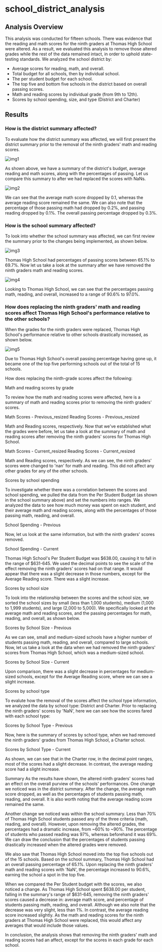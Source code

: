 # school_district_analysis

## Analysis Overview

This analysis was conducted for fifteen schools. There was evidence that the reading and math scores for the ninth graders at Thomas High School were altered. As a result, we evaluated this analysis to remove those altered grades while the rest of the data remained intact, in order to uphold state-testing standards. We analyzed the school district by:

- Average scores for reading, math, and overall.
- Total budget for all schools, then by individual school.
- The per student budget for each school.
- The top five and bottom five schools in the district based on overall passing scores.
- Math and reading scores by individual grade (from 9th to 12th).
- Scores by school spending, size, and type (District and Charter)

## Results 

### How is the district summary affected?

To evaluate how the district summary was affected, we will first present the district summary prior to the removal of the ninth graders' math and reading scores.

![img1](https://github.com/bikachuuuuuu/school_district_analysis/blob/main/resources/img1.png?raw=true)

As shown above, we have a summary of the district's budget, average reading and math scores, along with the percentages of passing. Let us compare this summary to after we had replaced the scores with NaNs.

![img2](https://github.com/bikachuuuuuu/school_district_analysis/blob/main/resources/img2.png?raw=true)


We can see that the average math score dropped by 0.1, whereas the average reading score remained the same. We can also note that the percentage of those passing math had dropped by 0.2%, and passing reading dropped by 0.1%. The overall passing percentage dropped by 0.3%.

### How is the school summary affected?

To look into whether the school summary was affected, we can first review the summary prior to the changes being implemented, as shown below. 

![img3](https://github.com/bikachuuuuuu/school_district_analysis/blob/main/resources/img3.png?raw=true)


Thomas High School had percentages of passing scores between 65.1% to 69.7%. Now let us take a look at the summary after we have removed the ninth graders math and reading scores.

![img4](https://github.com/bikachuuuuuu/school_district_analysis/blob/main/resources/img4.png?raw=true)

Looking to Thomas High School, we can see that the percentages passing math, reading, and overall, increased to a range of 90.6% to 97.0%.

### How does replacing the ninth graders' math and reading scores affect Thomas High School's performance relative to the other schools?

When the grades for the ninth graders were replaced, Thomas High School's performance relative to other schools drastically increased, as shown below. 

![img5](https://github.com/bikachuuuuuu/school_district_analysis/blob/main/resources/img5.png?raw=true)


Due to Thomas High School's overall passing percentage having gone up, it became one of the top five performing schools out of the total of 15 schools.

How does replacing the ninth-grade scores affect the following:

Math and reading scores by grade

To review how the math and reading scores were affected, here is a summary of math and reading scores prior to removing the ninth graders' scores.

Math Scores - Previous_resized Reading Scores - Previous_resized

Math and Reading scores, respectively.
Now that we've established what the grades were before, let us take a look at the summary of math and reading scores after removing the ninth graders' scores for Thomas High School.

Math Scores - Current_resized Reading Scores - Current_resized

Math and Reading scores, respectively.
As we can see, the ninth graders' scores were changed to 'nan' for math and reading. This did not affect any other grades for any of the other schools.

Scores by school spending

To investigate whether there was a correlation between the scores and school spending, we pulled the data from the Per Student Budget (as shown in the school summary above) and set the numbers into ranges. We analyzed the data to see how much money was spent on each student, and their average math and reading scores, along with the percentages of those passing math, reading, and overall.

School Spending - Previous

Now, let us look at the same information, but with the ninth graders' scores removed.

School Spending - Current

Thomas High School's Per Student Budget was $638.00, causing it to fall in the range of $631-645. We used the decimal points to see the scale of the effect removing the ninth graders' scores had on that range. It would appear that there was a slight decrease in those numbers, except for the Average Reading score. There was a slight increase.

Scores by school size

To look into the relationship between the scores and the school size, we sorted the school sizes by small (less than 1,000 students), medium (1,000 to 1,999 students), and large (2,000 to 5,000). We specifically looked at the average math and reading scores, and the passing percentages for math, reading, and overall, as shown below.

Scores by School Size - Previous

As we can see, small and medium-sized schools have a higher number of students passing math, reading, and overall, compared to large schools. Now, let us take a look at the data when we had removed the ninth graders' scores from Thomas High School, which was a medium-sized school.

Scores by School Size - Current

Upon comparison, there was a slight decrease in percentages for medium-sized schools, except for the Average Reading score, where we can see a slight increase.

Scores by school type

To evalute how the removal of the scores affect the school type information, we analyzed the data by school type: District and Charter. Prior to replacing the ninth graders' scores by 'NaN', here we can see how the scores fared with each school type:

Scores by School Type - Previous

Now, here is the summary of scores by school type, when we had removed the ninth graders' grades from Thomas High School, a Charter school.

Scores by School Type - Current

As shown, we can see that in the Charter row, in the decimal point ranges, most of the scores had a slight decrease. In contrast, the average reading score had a slight increase.

Summary
As the results have shown, the altered ninth graders' scores had an effect on the overall purview of the schools' performances. One change we noticed was in the district summary. After the change, the average math score dropped, as well as the percentages of students passing math, reading, and overall. It is also worth noting that the average reading score remained the same.

Another change we noticed was within the school summary. Less than 70% of Thomas High School students passed any of the three criteria (math, reading, and overall). However, upon removing the altered grades, the percentages had a dramatic increase, from ~60% to ~90%. The percentage of students who passed reading was 97%, whereas beforehand it was 69%. We can draw the conclusion that the percentages of students passing drastically increased when the altered grades were removed.

We also saw that Thomas High School moved into the top five schools out of the 15 schools. Based on the school summary, Thomas High School had an overall passing percentage of 65.1%. Upon replacing the ninth graders' math and reading scores with 'NaN', the percentage increased to 90.6%, earning the school a spot in the top five.

When we compared the Per Student budget with the scores, we also noticed a change. As Thomas High School spent $638.00 per student, falling in the summary's range of $631-645, removing the ninth graders' scores caused a decrease in: average math score, and percentage of students passing math, reading, and overall. Although we also note that the decrease was very slight, less than 1%. In contrast, the average reading score increased slightly. As the math and reading scores for the ninth graders at Thomas High School were replaced, this would affect any averages that would include those values.

In conclusion, the analysis shows that removing the ninth graders' math and reading scores had an affect, except for the scores in each grade for each school.
